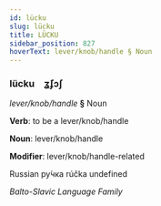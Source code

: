 ```yaml
---
id: lücku
slug: lücku
title: LÜCKU
sidebar_position: 827
hoverText: lever/knob/handle § Noun
---
```


### lücku&emsp;<span kind="abugida">ʓ̄ʄɔʃ</span>

*lever/knob/handle* **§** Noun

**Verb**: to be a lever/knob/handle

**Noun**: lever/knob/handle

**Modifier**: lever/knob/handle-related

Russian ру́чка rúčka undefined

*Balto-Slavic Language Family*
